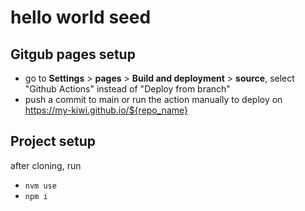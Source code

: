 # hello world seed
## Gitgub pages setup
- go to **Settings** > **pages** > **Build and deployment** > **source**, select "Github Actions" instead of "Deploy from branch"
- push a commit to main or run the action manually to deploy on https://my-kiwi.github.io/${repo_name}

## Project setup
after cloning, run
- `nvm use`
- `npm i`

